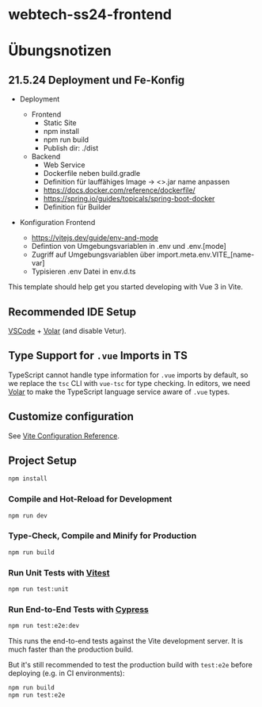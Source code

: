 # webtech-ss24-frontend

# Übungsnotizen

## 21.5.24 Deployment und Fe-Konfig

- Deployment
    - Frontend
      - Static Site
      - npm install
      - npm run build
      - Publish dir: ./dist
  - Backend
    - Web Service
    - Dockerfile neben build.gradle
    - Definition für lauffähiges Image -> <>.jar name anpassen
    - https://docs.docker.com/reference/dockerfile/
    - https://spring.io/guides/topicals/spring-boot-docker
    - Definition für Builder

- Konfiguration Frontend
  - https://vitejs.dev/guide/env-and-mode
  - Defintion von Umgebungsvariablen in .env und .env.[mode]
  - Zugriff auf Umgebungsvariablen über import.meta.env.VITE_[name-var]
  - Typisieren .env Datei in env.d.ts

This template should help get you started developing with Vue 3 in Vite.

## Recommended IDE Setup

[VSCode](https://code.visualstudio.com/) + [Volar](https://marketplace.visualstudio.com/items?itemName=Vue.volar) (and
disable Vetur).

## Type Support for `.vue` Imports in TS

TypeScript cannot handle type information for `.vue` imports by default, so we replace the `tsc` CLI with `vue-tsc` for
type checking. In editors, we need [Volar](https://marketplace.visualstudio.com/items?itemName=Vue.volar) to make the
TypeScript language service aware of `.vue` types.

## Customize configuration

See [Vite Configuration Reference](https://vitejs.dev/config/).

## Project Setup

```sh
npm install
```

### Compile and Hot-Reload for Development

```sh
npm run dev
```

### Type-Check, Compile and Minify for Production

```sh
npm run build
```

### Run Unit Tests with [Vitest](https://vitest.dev/)

```sh
npm run test:unit
```

### Run End-to-End Tests with [Cypress](https://www.cypress.io/)

```sh
npm run test:e2e:dev
```

This runs the end-to-end tests against the Vite development server.
It is much faster than the production build.

But it's still recommended to test the production build with `test:e2e` before deploying (e.g. in CI environments):

```sh
npm run build
npm run test:e2e
```
